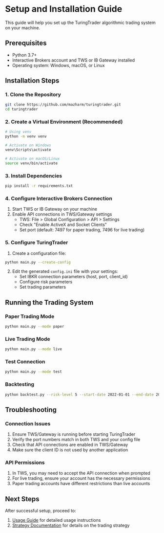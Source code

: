 # Setup and Installation Guide

This guide will help you set up the TuringTrader algorithmic trading system on your machine.

## Prerequisites

- Python 3.7+
- Interactive Brokers account and TWS or IB Gateway installed
- Operating system: Windows, macOS, or Linux

## Installation Steps

### 1. Clone the Repository

```bash
git clone https://github.com/mazharm/turingtrader.git
cd turingtrader
```

### 2. Create a Virtual Environment (Recommended)

```bash
# Using venv
python -m venv venv

# Activate on Windows
venv\Scripts\activate

# Activate on macOS/Linux
source venv/bin/activate
```

### 3. Install Dependencies

```bash
pip install -r requirements.txt
```

### 4. Configure Interactive Brokers Connection

1. Start TWS or IB Gateway on your machine
2. Enable API connections in TWS/Gateway settings
   - TWS: File > Global Configuration > API > Settings
   - Check "Enable ActiveX and Socket Clients"
   - Set port (default: 7497 for paper trading, 7496 for live trading)

### 5. Configure TuringTrader

1. Create a configuration file:

```bash
python main.py --create-config
```

2. Edit the generated `config.ini` file with your settings:
   - Set IBKR connection parameters (host, port, client_id)
   - Configure risk parameters
   - Set trading parameters

## Running the Trading System

### Paper Trading Mode

```bash
python main.py --mode paper
```

### Live Trading Mode

```bash
python main.py --mode live
```

### Test Connection

```bash
python main.py --mode test
```

### Backtesting

```bash
python backtest.py --risk-level 5 --start-date 2022-01-01 --end-date 2022-12-31
```

## Troubleshooting

### Connection Issues

1. Ensure TWS/Gateway is running before starting TuringTrader
2. Verify the port numbers match in both TWS and your config file
3. Check that API connections are enabled in TWS/Gateway
4. Make sure the client ID is not used by another application

### API Permissions

1. In TWS, you may need to accept the API connection when prompted
2. For live trading, ensure your account has the necessary permissions
3. Paper trading accounts have different restrictions than live accounts

## Next Steps

After successful setup, proceed to:
1. [Usage Guide](usage.md) for detailed usage instructions
2. [Strategy Documentation](strategy.md) for details on the trading strategy